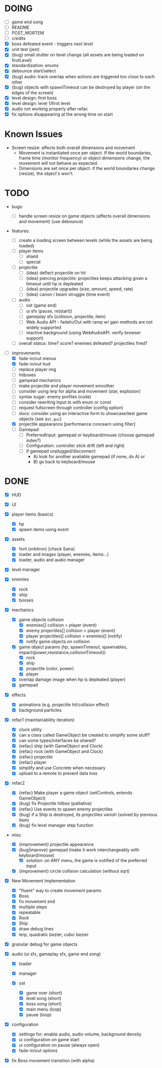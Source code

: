 # DOING

- [ ] game end song
- [ ] README
- [ ] POST_MORTEM
- [ ] credits
- [x] boss defeated event - triggers next level
- [x] unit test (jest)
- [x] {bug} small stutter on level change (all assets are being loaded on firstLevel)
- [x] standardization: enums
- [x] debounce start/select
- [x] {bug} audio: track overlap when actions are triggered too close to each other
- [x] {bug} objects with spawnTimeout can be destroyed by player (on the edges of the screen)
- [x] level design: first boss
- [x] level design: level 1/first level
- [x] audio not working properly after refac
- [x] fix options disappearing at the wrong time on start

# Known Issues

- Screen resize: affects both overall dimensions and movement
  - Movement is instantiated once per object. If the world boundaries, frame time (monitor frequency) or object dimensions change, the movement will not behave as expected.
  - Dimensions are set once per object. if the world boundaries change (resize), the object's won't.

# TODO

- bugs:

  - [ ] handle screen resize on game objects (affects overall dimensions and movement) (use debounce)

- features:

  - [ ] create a loading screen between levels (while the assets are being loaded)
  - [ ] player items
    - [ ] shield
    - [ ] special
  - [ ] projectile
    - [ ] {idea} deflect projectile on hit
    - [ ] {idea} piercing projectile: projectiles keeps attacking given a timeout until hp is depleated
    - [ ] {idea} projectile upgrades (size, amount, speed, rate)
    - [ ] {idea} canon / beam struggle (time event)
  - [ ] audio
    - [ ] ost (game end)
    - [ ] ui sfx (pause, re(start))
    - [ ] gameplay sfx (collision, projectile, item)
    - [ ] Web Audio API - fadeIn/Out with ramp w/ gain methods are not widely supported
    - [ ] reactive background (using WebAudioAPI. verify browser support)
  - [ ] overall status: time? score? enemies defeated? projectiles fired?

- [ ] improvements
  - [x] fade-in/out menus
  - [x] fade-in/out hud
  - [ ] replace player img
  - [ ] hitboxes
  - [ ] gampead mechanics
  - [ ] make projectile and player movement smoother
  - [ ] consider using lerp for alpha and movement (star, explosion)
  - [ ] syntax sugar: enemy profiles (code)
  - [ ] consider rewriting Input.ts with enum or const
  - [ ] request fullscreen through controller (config option)
  - [ ] docs: consider using an interactive form to showcase/test game objects (see `dat.gui`)
  - [x] projectile appearance [performance concearn using filter]
  - [ ] Gamepad:
    - [ ] PreferredInput: gamepad or keyboard/mouse (choose gamepad index?)
    - [ ] Configuration: controller stick drift (left and right)
    - [ ] if gamepad unplugged/disconnect:
      - A) look for another avaliable gamepad (if none, do A) or
      - B) go back to keyboard/mouse

# DONE

- [x] HUD
- [x] UI
- [x] player items (basics)
  - [x] hp
  - [x] spawn items using event
- [x] assets
  - [x] font (orbitron) [check Saira]
  - [x] loader and images (player, enemies, items...)
  - [x] loader, audio and audio manager
- [x] level manager
- [x] enemies
  - [x] rock
  - [x] ship
  - [x] bosses
- [x] mechanics

  - [x] game objects collision
    - [x] enemies[] collision > player (event)
    - [x] enemy projectiles[] collision > player (event)
    - [x] player projectiles[] collision > enemies[] (notify)
    - [x] notify game objects on collision
  - [x] game object params (hp, spawnTimeout, spawnables, impact{power,resistance,collisionTimeout})
    - [x] rock
    - [x] ship
    - [x] projectile (color, power)
    - [x] player
  - [x] overlap damage image when hp is depleated (player)
  - [x] gamepad

- [x] effects

  - [x] animations (e.g. projectile hit/collision effect)
  - [x] background particles

- [x] refac1 (maintainability iteration)

  - [x] clock utility
  - [x] can a class called GameObject be created to simplify some stuff?
  - [x] can some types/interfaces be shared?
  - [x] {refac} ship (with GameObject and Clock)
  - [x] {refac} rock (with GameObject and Clock)
  - [x] {refac} projectile
  - [x] {refac} player
  - [x] simplify and use Concrete when necessary
  - [x] upload to a remote to prevent data loss

- [x] refac2

  - [x] {refac} Make player a game object (setControls, extends GameObject)
  - [x] {bug} fix Projectile hitbox (palliative)
  - [x] {refac} Use events to spawn enemy projectiles
  - [x] {bug} if a Ship is destroyed, its projectiles vanish (solved by previous item)
  - [x] {bug} fix level manager step function

- misc

  - [x] {improvement} projectile appearance
  - [x] {bug|improve} gamepad (make it work interchangeably with keyboard/mouse)
    - [x] solution: on ANY menu, the game is notified of the preferred input
  - [x] {improvement} circle collision calculation (without sqrt)

- [x] New Movement Implementation

  - [x] "fluent" way to create movement params
  - [x] Boss
  - [x] fix movement end
  - [x] multiple steps
  - [x] repeatable
  - [x] Rock
  - [x] Ship
  - [x] draw debug lines
  - [x] lerp, quadratic bezier, cubic bezier

- [x] granular debug for game objects
- [x] audio (ui sfx, gameplay sfx, game end song)

  - [x] loader
  - [x] manager
  - [x] ost

    - [x] game over (short)
    - [x] level song (short)
    - [x] boss song (short)
    - [x] main menu (loop)
    - [x] pause (loop)

- [x] configuration

  - [x] settings for: enable audio, audio volume, background density
  - [x] ui configuration on game start
  - [x] ui configuration on pause (always open)
  - [x] fade-in/out options

- [x] fix Boss movement transition (with alpha)
